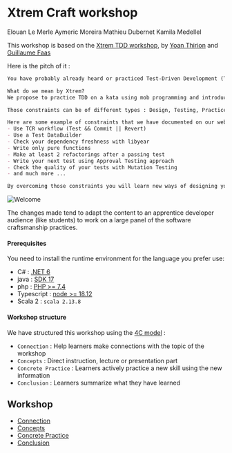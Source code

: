 # Xtrem Craft workshop
Elouan Le Merle
Aymeric Moreira
Mathieu Dubernet
Kamila Medellel


This workshop is based on the [Xtrem TDD workshop](https://github.com/les-tontons-crafters/xtrem-tdd-money-kata), 
by [Yoan Thirion](https://github.com/ythirion) and [Guillaume Faas](https://github.com/Tr00d)  

Here is the pitch of it :

```markdown
You have probably already heard or practiced Test-Driven Development (TDD) but have you already tried it in an Xtrem way?

What do we mean by Xtrem?
We propose to practice TDD on a kata using mob programming and introducing different constraints that you will pick randomly. We expect you to find smart ways to overcome those constraints.

Those constraints can be of different types : Design, Testing, Practice, Architecture.

Here are some example of constraints that we have documented on our website :
- Use TCR workflow (Test && Commit || Revert)
- Use a Test DataBuilder
- Check your dependency freshness with libyear
- Write only pure functions
- Make at least 2 refactorings after a passing test
- Write your next test using Approval Testing approach
- Check the quality of your tests with Mutation Testing
- and much more ...

By overcoming those constraints you will learn new ways of designing your code that you will be able to use in your day-to-day.
```

![Welcome](docs/img/xtrem-tdd-logo.png)

The changes made tend to adapt the content to an apprentice developer audience (like students) to work on a large panel of the software craftsmanship practices. 

#### Prerequisites
You need to install the runtime environment for the language you prefer use:

- C# : [.NET 6](https://dotnet.microsoft.com/en-us/download/dotnet/6.0)
- java : [SDK 17](https://www.oracle.com/java/technologies/downloads/)
- php : [PHP >= 7.4](https://www.php.net/manual/en/install.php)
- Typescript : [node >= 18.12](https://docs.npmjs.com/downloading-and-installing-node-js-and-npm)
- Scala 2 : `scala 2.13.8`

#### Workshop structure
We have structured this workshop using the [4C model](https://www.bowperson.com/2017/11/reposting-a-quick-guide-to-the-4cs-map/) :

- `Connection` : Help learners make connections with the topic of the workshop
- `Concepts` : Direct instruction, lecture or presentation part
- `Concrete Practice` : Learners actively practice a new skill using the new information
- `Conclusion` :  Learners summarize what they have learned

## Workshop
- [Connection](docs/connection.md)
- [Concepts](docs/concepts.md)
- [Concrete Practice](docs/facilitation.md)
- [Conclusion](docs/conclusion.md)

